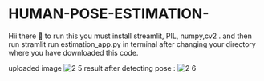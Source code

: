 # HUMAN-POSE-ESTIMATION-

Hii there 👋
to run this you must install streamlit, PIL, numpy,cv2 .
and then run stramlit run estimation_app.py in terminal after changing your directory where you have downloaded this code.

uploaded image
![2 5](https://github.com/user-attachments/assets/6224efc1-3ad4-41ec-9e19-aa76246f028c)
result after detecting pose :
![2 6](https://github.com/user-attachments/assets/02baa3fe-675c-4085-a7d2-ca06f15c2154)
